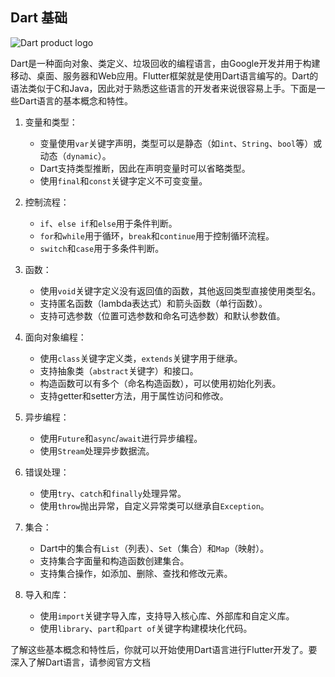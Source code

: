 ## Dart 基础

![Dart product logo](https://dart.dev/assets/img/logo_lockup_dart_horizontal.png)

Dart是一种面向对象、类定义、垃圾回收的编程语言，由Google开发并用于构建移动、桌面、服务器和Web应用。Flutter框架就是使用Dart语言编写的。Dart的语法类似于C和Java，因此对于熟悉这些语言的开发者来说很容易上手。下面是一些Dart语言的基本概念和特性。

1. 变量和类型：

    * 变量使用`var`关键字声明，类型可以是静态（如`int`、`String`、`bool`等）或动态（`dynamic`）。
    * Dart支持类型推断，因此在声明变量时可以省略类型。
    * 使用`final`和`const`关键字定义不可变变量。
2. 控制流程：

    * `if`、`else if`和`else`用于条件判断。
    * `for`和`while`用于循环，`break`和`continue`用于控制循环流程。
    * `switch`和`case`用于多条件判断。
3. 函数：

    * 使用`void`关键字定义没有返回值的函数，其他返回类型直接使用类型名。
    * 支持匿名函数（lambda表达式）和箭头函数（单行函数）。
    * 支持可选参数（位置可选参数和命名可选参数）和默认参数值。
4. 面向对象编程：

    * 使用`class`关键字定义类，`extends`关键字用于继承。
    * 支持抽象类（`abstract`关键字）和接口。
    * 构造函数可以有多个（命名构造函数），可以使用初始化列表。
    * 支持getter和setter方法，用于属性访问和修改。
5. 异步编程：

    * 使用`Future`和`async`/`await`进行异步编程。
    * 使用`Stream`处理异步数据流。
6. 错误处理：

    * 使用`try`、`catch`和`finally`处理异常。
    * 使用`throw`抛出异常，自定义异常类可以继承自`Exception`。
7. 集合：

    * Dart中的集合有`List`（列表）、`Set`（集合）和`Map`（映射）。
    * 支持集合字面量和构造函数创建集合。
    * 支持集合操作，如添加、删除、查找和修改元素。
8. 导入和库：

    * 使用`import`关键字导入库，支持导入核心库、外部库和自定义库。
    * 使用`library`、`part`和`part of`关键字构建模块化代码。

了解这些基本概念和特性后，你就可以开始使用Dart语言进行Flutter开发了。要深入了解Dart语言，请参阅官方文档

